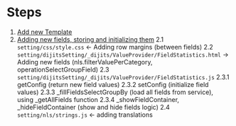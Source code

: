 # Steps

1. [Add new Template](https://github.com/hhkaos/InfographicGroupFields-WAB-Widget/commit/2f7d94d6ce8584b5de7879311567232dd2e024b8)
2. [Adding new fields, storing and initializing them](https://github.com/hhkaos/InfographicGroupFields-WAB-Widget/commit/50dd1b245d17295951f1a0989bc7dae140d8a629)
  2.1 `setting/css/style.css` <- Adding row margins (between fields)
  2.2 `setting/dijitsSetting/_dijits/ValueProvider/FieldStatistics.html` -> Adding new fields (nls.filterValuePerCategory, operationSelectGroupField)
  2.3 `setting/dijitsSetting/_dijits/ValueProvider/FieldStatistics.js`
    2.3.1 getConfig (return new field values)
    2.3.2 setConfig (initialize field values)
    2.3.3 _fillFieldsSelectGroupBy (load all fields from service), using _getAllFields function
    2.3.4 _showFieldContainer, _hideFieldContainer (show and hide fields logic)
  2.4 `setting/nls/strings.js` <- adding translations
